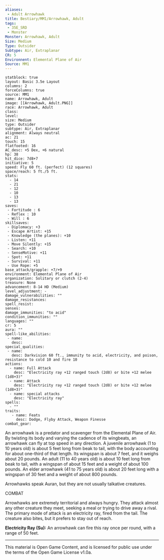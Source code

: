 ```yaml
---
aliases:
 - Adult Arrowhawk
title: Bestiary/MM1/Arrowhawk, Adult
tags: 
 - 35E_SRD
 - Monster
Monster: Arrowhawk, Adult
Size: Medium
Type: Outsider
Subtype: Air, Extraplanar
CR: 5
Environnent: Elemental Plane of Air
Source: MM1
---
```


```statblock
statblock: true
layout: Basic 3.5e Layout
columns: 2
forceColumns: true
source: MM1 
name: Arrowhawk, Adult
image: [[Arrowhawk, Adult.PNG]]
race: Arrowhawk, Adult
class: 
level: 
size: Medium
type: Outsider
subtype: Air, Extraplanar
alignment: Always neutral
ac: 21
touch: 15
flatfooted: 16
AC_desc: +5 Dex, +6 natural
hp: 38
hit_dice: 7d8+7
initiative: 5
speed: Fly 60 ft. (perfect) (12 squares)
space/reach: 5 ft./5 ft.
stats:
  - 14
  - 21
  - 12
  - 10
  - 13
  - 13
saves:
 - Fortitude : 6
 - Reflex : 10
 - Will : 6
skillsaves:
 - Diplomacy: +3
 - Escape Artist: +15
 - Knowledge (the planes): +10
 - Listen: +11
 - Move Silently: +15
 - Search: +10
 - SenseMotive: +11
 - Spot: +11
 - Survival: +11
 - Use Rope: +5
base_attack/grapple: +7/+9
environment: Elemental Plane of Air
organization: Solitary or clutch (2-4)
treasure: None
advancement: 8-14 HD (Medium)
level_adjustment: -
damage_vulnerabilities: ""
damage_resistances: 
spell_resist: 
senses: 
damage_immunities: "to acid"
condition_immunities: ""
languages: ""
cr: 5
aura: ""
spell-like_abilities:
 - name: 
   desc: 
special_qualities:
 - name:
   desc: Darkvision 60 ft., immunity to acid, electricity, and poison, resistance to cold 10 and fire 10
actions:
  - name: Full Attack
    desc: "Electricity ray +12 ranged touch (2d8) or bite +12 melee (1d8+3)"
  - name: Attack
    desc: "Electricity ray +12 ranged touch (2d8) or bite +12 melee (1d8+3)"
  - name: special attacks
    desc: "Electricity ray"
spells:
  - ""
traits:
   - name: Feats
     desc: Dodge, Flyby Attack, Weapon Finesse
combat_gear:  
```


An arrowhawk is a predator and scavenger from the Elemental Plane of Air. By twisting its body and varying the cadence of its wingbeats, an arrowhawk can fly at top speed in any direction. A juvenile arrowhawk (1 to 10 years old) is about 5 feet long from beak to tail, with the body accounting for about one-third of that length. Its wingspan is about 7 feet, and it weighs about 20 pounds. An adult (11 to 40 years old) is about 10 feet long from beak to tail, with a wingspan of about 15 feet and a weight of about 100 pounds. An elder arrowhawk (41 to 75 years old) is about 20 feet long with a wingspan of 30 feet and a weight of about 800 pounds.

Arrowhawks speak Auran, but they are not usually talkative creatures.

COMBAT

Arrowhawks are extremely territorial and always hungry. They attack almost any other creature they meet, seeking a meal or trying to drive away a rival. The primary mode of attack is an electricity ray, fired from the tail. The creature also bites, but it prefers to stay out of reach.


**Electricity Ray (Su):** An arrowhawk can fire this ray once per round, with a range of 50 feet.

---

This material is Open Game Content, and is licensed for public use under the terms of the Open Game License v1.0a.
